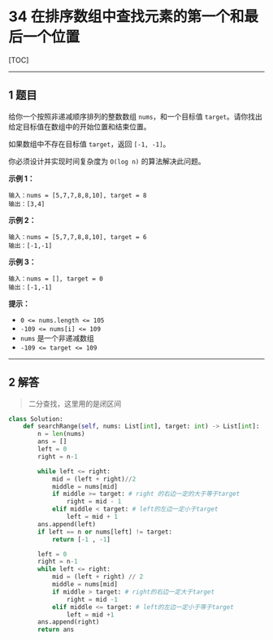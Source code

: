 #  34 在排序数组中查找元素的第一个和最后一个位置

[TOC]

---

## 1 题目

给你一个按照非递减顺序排列的整数数组 `nums`，和一个目标值 `target`。请你找出给定目标值在数组中的开始位置和结束位置。

如果数组中不存在目标值 `target`，返回 `[-1, -1]`。

你必须设计并实现时间复杂度为 `O(log n)` 的算法解决此问题。



**示例 1：**

```
输入：nums = [5,7,7,8,8,10], target = 8
输出：[3,4]
```

**示例 2：**

```
输入：nums = [5,7,7,8,8,10], target = 6
输出：[-1,-1]
```

**示例 3：**

```
输入：nums = [], target = 0
输出：[-1,-1]
```



**提示：**

- `0 <= nums.length <= 105`
- `-109 <= nums[i] <= 109`
- `nums` 是一个非递减数组
- `-109 <= target <= 109`



---

## 2 解答

> 二分查找，这里用的是闭区间

```python
class Solution:
    def searchRange(self, nums: List[int], target: int) -> List[int]:
        n = len(nums)
        ans = []
        left = 0
        right = n-1

        while left <= right:
            mid = (left + right)//2
            middle = nums[mid]
            if middle >= target: # right 的右边一定的大于等于target
                right = mid - 1
            elif middle < target: # left的左边一定小于target
                left = mid + 1
        ans.append(left)
        if left == n or nums[left] != target:
            return [-1 , -1]

        left = 0
        right = n-1
        while left <= right:
            mid = (left + right) // 2
            middle = nums[mid]
            if middle > target: # right的右边一定大于target
                right = mid -1
            elif middle <= target: # left的左边一定小于等于target
                left = mid +1
        ans.append(right)
        return ans
```



